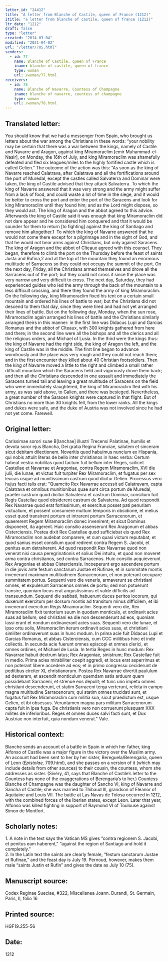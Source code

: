 ```yaml
---
letter_id: "24412"
title: "A letter from Blanche of Castile, queen of France (1212)"
ititle: "a letter from blanche of castile, queen of france (1212)"
ltr_date: "1212"
draft: false
type: "letter"
created: "2014-03-04"
modified: "2021-04-02"
url: "/letter/705.html"
senders:
  - id: 77
    name: Blanche of Castile, queen of France
    iname: blanche of castile, queen of france
    type: woman
    url: /woman/77.html
receivers:
  - id: 78
    name: Blanche of Navarre, Countess of Champagne
    iname: blanche of navarre, countess of champagne
    type: woman
    url: /woman/78.html
---
```

<h2> Translated letter:</h2><p>You should know that we had a messenger from Spain, who brought us letters about the war among the Christians in these words: “your nobility may be certain that there was a war between the kings, namely of Castile and Navarre and Aragon, against king Miramoraclim [emir Muhammad-el-Nasir], on Monday, the 16th of July, and king Miramoraclim was shamefully defeated and fled six leagues/miles to the highly fortified castle which is called Gelien.” The outcome of the action was this: “As soon as the king of Navarre reached Calatrava, after Calatrava and all the fortifications around the port of Muredal, except the castles called Salvaterra and Dominar were taken, the king of Castile advised that they attack Salvaterra. To which the king of Navarre answered that it was very strong and the army might suffer from a lack of food, and could waste a lot of time in the siege, and it would be better to cross the port and enter the port of the Saracens and look for king Miramoraclim until they found him; and as the Lord might dispose, so they would act. The king of Aragon and the abbot agreed to this advice. Afterwards the king of Castile said it was enough that king Miramoraclim did not dare appear and he considered him conquered and that it would be sounder for them to return [to fighting] against the king of Santiago and remove him altogether.1&nbsp; To which the king of Navarre answered that he would not come there except for a pilgrimage and in the sight of God, and that he would not bear arms against Christians, but only against Saracens. The king of Aragon and the abbot of Cîteaux agreed with this counsel. They began, therefore to climb the port on the Thursday before the feast of saints Justa and Rufina,2 and at the top of the mountain they found an enormous multitude of Sarracens so they could not occupy the summit of the port. On the next day, Friday, all the Christians armed themselves and drove all the Sarracens out of the port; but they could not cross it since the place was very narrow and very difficult to cross. The next day, Saturday, they had experienced guides who led the army through the back of the mountain to a less difficult crossing, and there they found the army of king Miramoraclim. On the following day, king Miramoraclim fixed his tent on a certain small mountain and ordered his lines of battle to war; but the Christians did not descend to them that day, since they were tired and had not yet arranged their lines of battle. But on the following day, Monday, when the sun rose, Miramoraclim again arranged his lines of battle and the Christians similarly arranged theirs in this manner: in the first line was Didacus Lupi and Garcias Romanus and the abbot of Cîteaux, with 300 knights gathered from here and there; in the second line were all the bishops and all the clerics and all the religious orders, and Michael of Lusia. In the third were the kings thus: the king of Navarre had the right side, the king of Aragon the left, and the king of Castile was in the middle. The first line began to advance wondrously and the place was very rough and they could not reach them; and in the first encounter they killed about 40 Christian footsoldiers. Then the king of Navarre moved a little to the right and climbed a small rather difficult mountain which the Saracens held and vigorously drove them back; and then all the Christians descended in one assault and immediately the Saracens turned tail and leaving a great multitude of Saracens on the field who were immediately slaughtered, the king of Miramoraclim fled with his army, as was said above, to Galien, and there was besieged. Nevertheless, a great number of the Saracen knights were captured in that flight. But of Christians no more than 30 knights fell, from the lower ranks. All the kings and dukes were safe, and the duke of Austria was not involved since he had not yet come. Farewell.</p><h2 class="mt-4"> Original letter:</h2>Carissimae sorori suae B[lanchae] illustri Trecensi Palatinae, humilis et devota soror ejus Blancha, Dei gratia Regina Franciae, salutem et sinceram sicut debitam dilectionem.
Noveritis quod habuimus nuncium ex Hispania, qui nobis attulit literas de bello inter christianos in haec verba:  Certum habeat vestra nobilitas quod factum fuit bellum inter Reges, scilicet Castellae et Navarrae et Aragoniae, contra Regem Miramoraclim, XVI die julii, die lunae, et victus fuit turpiter Rex Miramoraclim, et fugatus per sex leucas usque ad munitissimum castrum quod dicitur Gelien.  Processus vero hujus facti talis erat:
"Quamcito Rex Navarrae accessit ad Calatravam, capta Calatrava et omnibus munitionibus quae sunt circa portum de Muredal, praeter castrum quod dicitur Salvaterra et castrum Dominar, consilium fuit Regis Castellae quod obsiderent castrum de Salvaterra.  Ad quod respondit Rex Navarrae quod erat fortissimum, et exercitus posset pati penuriam victualium, et possent consumere multum temporis in obsidione, et melius esset quod transirent portum et intrarent portum Sarracenorum, et quaererent Regem Miramoraclim donec invenirent; et sicut Dominus disponeret, ita agerent.  Huic consilio assenserunt Rex Aragonum et abbas Cisterciensis.  Postea dixit Rex Castellae quod sufficiebat eis quod Rex Miramoraclim non audebat comparere, et cum quasi victum reputabat, et quod sanius esset consilium quod redirent contra Regem S. Jacobi, et penitus eum detraherent.  Ad quod respondit Rex Navarrae quod non venerat nisi causa peregrinationis et solius Dei intuitu, et quod non moveret arma contra christianos, sed contra Sarracenos.  Huic consilio acquieverunt Rex Aragoniae et abbas Cisterciensis.  Incoeperunt ergo ascendere portum in die jovis ante festum sanctarum Justae et Rufinae, et in summitate montis invenerunt maximam multitudinem Sarracenorum, et non poterant occupare summitatem portus.  Sequenti vero die veneris, armaverunt se christiani omnes, et expulerunt Sarracenos omnes de portu; sed non potuerunt transire, quoniam locus erat angustissimus et valde difficilis ad transeundum.  Sequenti die sabbati, habuerunt duces peritos locorum, qui duxerunt exercitum per dorsum montis ad transitum minus difficilem, et ibi invenerunt exercitum Regis Miramoraclim.  Sequenti vero die, Rex Miramoraclim fixit tentorium suum in quodam monticulo, et ordinavit acies suas ad bellum; sed christiani ea die non descenderunt ad eos, quoniam lassi erant et nondum ordinaverant acies suas.  Sequenti vero die lunae, et ipso ortu solis, Miramoraclim iterum ordinavit acies suas, et christiani similiter ordinaverunt suas in hunc modum.  In prima acie fuit Didacus Lupi et Garcias Romanus, et abbas Cisterciensis, cum CCC militibus hinc et inde collectis.  In secunda acie fuerunt omnes episcopi et omnes clerici, et omnes ordines, et Michael de Lusia.  In tertia Reges in hunc modum:  Rex Navarrae habuit dextrum latus; Rex Aragoniae, sinistrum; Rex Castellae fuit in medio.  Prima acies mirabiliter coepit aggredi, et locus erat asperrimus et non poterant libere accedere ad eos; et in primo congressu ceciderunt de peditibus circiter XL christianorum.  Postea Rex Navarrae divertit paululum ad dexteram, et ascendit monticulum quemdam satis arduum quem possidebant Sarraceni, et strenue eos depulit; et tunc uno impetu omnes christiani descenderunt, et statim Sarraceni terga verterunt, relicta in campo magna multitudine Sarracenorum; qui statim omnes trucidati sunt, et fugatus fuit Rex Miramoraclim cum militia sua, sicut praedictum est, usque Gelien, et ibi obsessus.  Veruntamen magna pars militum Sarracenorum capta fuit in ipsa fuga.  De christianis vero non corruerunt plusquam XXX milites de inferioribus.  Reges et omnes duces salvi facti sunt, et Dux Austriae non interfuit, quia nondum venerat."  Vale.
<h2 class="mt-4"> Historical context:</h2><p>Blanche sends an account of a battle in Spain in which her father, king Alfonso of Castile was a major figure in the victory over the Muslim army. An account had been sent to her by her sister, Bereguela/Berengaria, queen of Leon (<em>Epistolae,</em> 709.html), and she passes on a version of it (which may include details from other sources) to their cousin, the countess, whom she addresses as sister. (Sivéry, 41, says that Blanche of Castile’s letter to the Countess has none of the exaggerations of Berengaria’s to her.) Countess Blanche of Champagne was the daughter of Sancho VI, king of Navarre and Sancha of Castile; she was married to Thibaud III, grandson of Eleanor of Aquitaine and Louis VII. The battle at Las Navas de Tolosa occurred in 1212, with the combined forces of the Iberian states, except Leon. Later that year, Alfonso was killed fighting in support of Raymond VI of Toulouse against Simon de Montfort.</p><h2 class="mt-4"> Scholarly notes:</h2><p>1. A note in the text says the Vatican MS gives “contra regionem S. Jacobi, et penitus eam haberent,” “against the region of Santiago and hold it completely.”<br><span style="background-color: transparent;">2. In the Latin text the saints are clearly female, “festum sanctarum Justae et Rufinae,” and the feast day is July 19. Pernoud, however, makes them male “saints Justin et Rufin” and gives the date as July 10 (75).</span></p><h2 class="mt-4"> Manuscript source:</h2>Codex Reginae Sueciae, #322, Miscellanea Joann. Durandi, St. Germain, Paris, II, folio 16
<h2 class="mt-4"> Printed source:</h2>HGF19.255-56
<h2 class="mt-4"> Date:</h2>1212